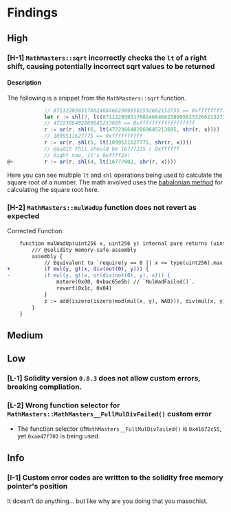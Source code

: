 # Findings

## High
### [H-1] `MathMasters::sqrt` incorrectly checks the `lt` of a right shift, causing potentially incorrect sqrt values to be returned 

#### Description 

The following is a snippet from the `MathMasters::sqrt` function. 

```javascript
            // 87112285931760246646623899502532662132735 == 0xffffffffffffffffffffffffffffffffff 
            let r := shl(7, lt(87112285931760246646623899502532662132735, x))
            // 4722366482869645213695 == 0xffffffffffffffffff
            r := or(r, shl(6, lt(4722366482869645213695, shr(r, x))))
            // 1099511627775 == 0xffffffffff
            r := or(r, shl(5, lt(1099511627775, shr(r, x))))
            // @audit this should be 16777215 / 0xffffff
            // Right now, it's 0xffff2a!
@>          r := or(r, shl(4, lt(16777002, shr(r, x))))
```

Here you can see multiple `lt` and `shl` operations being used to calculate the square root of a number. The math involved uses the [babalonian method](https://en.wikipedia.org/wiki/Methods_of_computing_square_roots) for calculating the square root here. 

### [H-2] `MathMasters::mulWadUp` function does not revert as expected

Corrected Function:
```diff
    function mulWadUp(uint256 x, uint256 y) internal pure returns (uint256 z) {
        /// @solidity memory-safe-assembly
        assembly {
            // Equivalent to `require(y == 0 || x <= type(uint256).max / y)`.
+           if mul(y, gt(x, div(not(0), y))) {
-           if mul(y, gt(x, or(div(not(0), y), x))) {
                mstore(0x00, 0xbac65e5b) // `MulWadFailed()`.
                revert(0x1c, 0x04)
            }
            z := add(iszero(iszero(mod(mul(x, y), WAD))), div(mul(x, y), WAD))
        }
    }
```

## Medium

## Low 
### [L-1] Solidity version `0.8.3` does not allow custom errors, breaking compliation. 

### [L-2] Wrong function selector for `MathMasters::MathMasters__FullMulDivFailed()` custom error
- The function selector of`MathMasters__FullMulDivFailed()` is `0x41672c55`, yet `0xae47f702` is being used. 

## Info

### [I-1] Custom error codes are written to the solidity free memory pointer's position 

It doesn't *do* anything... but like why are you doing that you masochist. 